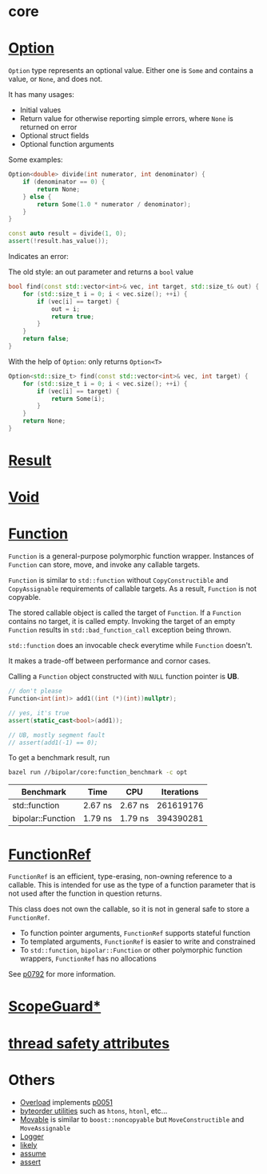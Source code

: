 core
========

# [Option](option.hpp)

`Option` type represents an optional value. Either one is `Some` and contains a value, or `None`, and does not.

It has many usages:
- Initial values
- Return value for otherwise reporting simple errors, where `None` is returned on error
- Optional struct fields
- Optional function arguments

Some examples:

```cpp
Option<double> divide(int numerator, int denominator) {
    if (denominator == 0) {
        return None;
    } else {
        return Some(1.0 * numerator / denominator);
    }
}

const auto result = divide(1, 0);
assert(!result.has_value());
```

Indicates an error:

The old style: an out parameter and returns a `bool` value

```cpp
bool find(const std::vector<int>& vec, int target, std::size_t& out) {
    for (std::size_t i = 0; i < vec.size(); ++i) {
        if (vec[i] == target) {
            out = i;
            return true;
        }
    }
    return false;
}
```

With the help of `Option`: only returns `Option<T>`

```cpp
Option<std::size_t> find(const std::vector<int>& vec, int target) {
    for (std::size_t i = 0; i < vec.size(); ++i) {
        if (vec[i] == target) {
            return Some(i);
        }
    }
    return None;
}
```

# [Result](result.hpp)

# [Void](void.hpp)

# [Function](function.hpp)

`Function` is a general-purpose polymorphic function wrapper.
Instances of `Function` can store, move, and invoke any callable targets.

`Function` is similar to `std::function` without `CopyConstructible` and
`CopyAssignable` requirements of callable targets. As a result, `Function`
is not copyable.

The stored callable object is called the target of `Function`.
If a `Function` contains no target, it is called empty. Invoking the target
of an empty `Function` results in `std::bad_function_call` exception being
thrown.

`std::function` does an invocable check everytime while `Function` doesn't.

It makes a trade-off between performance and cornor cases.

Calling a `Function` object constructed with `NULL` function pointer is **UB**.

```cpp
// don't please
Function<int(int)> add1((int (*)(int))nullptr);

// yes, it's true
assert(static_cast<bool>(add1));

// UB, mostly segment fault
// assert(add1(-1) == 0);
```

To get a benchmark result, run

```bash
bazel run //bipolar/core:function_benchmark -c opt
```

|     Benchmark     |     Time      |    CPU    |   Iterations   |
|-------------------|---------------|-----------|----------------|
|std::function      |    2.67 ns    |  2.67 ns  |   261619176    |
|bipolar::Function  |    1.79 ns    |  1.79 ns  |   394390281    |

# [FunctionRef](function_ref.hpp)

`FunctionRef` is an efficient, type-erasing, non-owning reference to
a callable. This is intended for use as the type of a function parameter
that is not used after the function in question returns.

This class does not own the callable, so it is not in general safe to store
a `FunctionRef`.

- To function pointer arguments, `FunctionRef` supports stateful function
- To templated arguments, `FunctionRef` is easier to write and constrained
- To `std::function`, `bipolar::Function` or other polymorphic function wrappers, `FunctionRef` has no allocations

See [p0792](http://wg21.link/p0792) for more information.

# [ScopeGuard*](scope_guard.hpp)

# [thread safety attributes](thread_safety.hpp)

# Others

- [Overload](overload.hpp) implements [p0051](http://wg21.link/p0051)
- [byteorder utilities](byteorder.hpp) such as `htons`, `htonl`, etc...
- [Movable](movable.hpp) is similar to `boost::noncopyable` but `MoveConstructible` and `MoveAssignable`
- [Logger](logger.hpp)
- [likely](likely.hpp)
- [assume](assume.hpp)
- [assert](assert.hpp)
